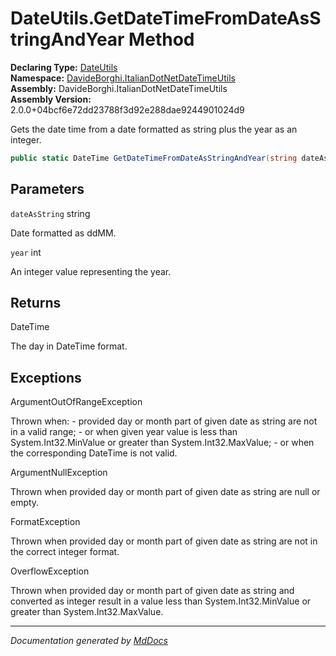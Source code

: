 ﻿<!--  
  <auto-generated>   
    The contents of this file were generated by a tool.  
    Changes to this file may be list if the file is regenerated  
  </auto-generated>   
-->

# DateUtils.GetDateTimeFromDateAsStringAndYear Method

**Declaring Type:** [DateUtils](../index.md)  
**Namespace:** [DavideBorghi.ItalianDotNetDateTimeUtils](../../index.md)  
**Assembly:** DavideBorghi.ItalianDotNetDateTimeUtils  
**Assembly Version:** 2.0.0+04bcf6e72dd23788f3d92e288dae9244901024d9

Gets the date time from a date formatted as string plus the year as an integer.

```csharp
public static DateTime GetDateTimeFromDateAsStringAndYear(string dateAsString, int year);
```

## Parameters

`dateAsString`  string

Date formatted as ddMM.

`year`  int

An integer value representing the year.

## Returns

DateTime

The day in DateTime format.

## Exceptions

ArgumentOutOfRangeException

Thrown when:              \- provided day or month part of given date as string are not in a valid range;              \- or when given year value is less than System.Int32.MinValue or greater than System.Int32.MaxValue;              \- or when the corresponding DateTime is not valid.

ArgumentNullException

Thrown when provided day or month part of given date as string are null or empty.

FormatException

Thrown when provided day or month part of given date as string are not in the correct integer format.

OverflowException

Thrown when provided day or month part of given date as string and converted as integer              result in a value less than System.Int32.MinValue or greater than System.Int32.MaxValue.

___

*Documentation generated by [MdDocs](https://github.com/ap0llo/mddocs)*
